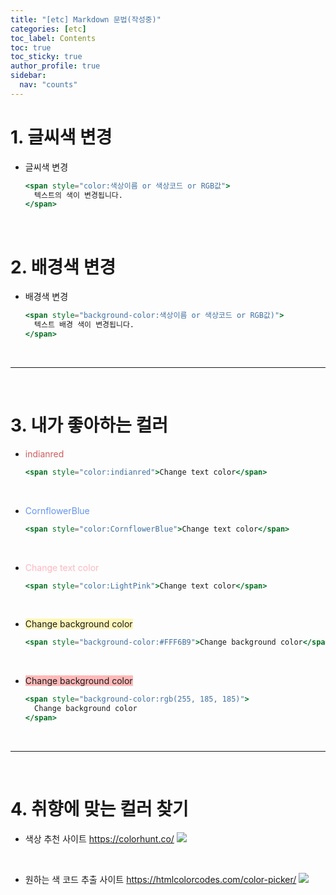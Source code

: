 ```yaml
---
title: "[etc] Markdown 문법(작성중)"
categories: [etc]
toc_label: Contents
toc: true
toc_sticky: true
author_profile: true
sidebar:
  nav: "counts"
---
```


# 1. 글씨색 변경

- 글씨색 변경
  ```jsx
  <span style="color:색상이름 or 색상코드 or RGB값">
    텍스트의 색이 변경됩니다.
  </span>
  ```

<br>

# 2. 배경색 변경

- 배경색 변경
  ```jsx
  <span style="background-color:색상이름 or 색상코드 or RGB값)">
    텍스트 배경 색이 변경됩니다.
  </span>
  ```

<br>

---

<br>

# 3. 내가 좋아하는 컬러

- <span style="color:indianred">indianred</span>

  ```jsx
  <span style="color:indianred">Change text color</span>
  ```

<br>

- <span style="color:CornflowerBlue">CornflowerBlue</span>

  ```jsx
  <span style="color:CornflowerBlue">Change text color</span>
  ```

<br>

- <span style="color:LightPink">Change text color</span>
  ```jsx
  <span style="color:LightPink">Change text color</span>
  ```

<br>

- <span style="background-color:#FFF6B9">Change background color</span>

  ```jsx
  <span style="background-color:#FFF6B9">Change background color</span>
  ```

<br>

- <span style="background-color:rgb(255, 185, 185)">Change background color</span>

  ```jsx
  <span style="background-color:rgb(255, 185, 185)">
    Change background color
  </span>
  ```

<br>

---

<br>

# 4. 취향에 맞는 컬러 찾기

- 색상 추천 사이트
  https://colorhunt.co/
  ![](https://velog.velcdn.com/images/sieunpark/post/722ddcd1-61ef-4de0-a1ca-bf9617897162/image.png)

<br>

- 원하는 색 코드 추출 사이트
  https://htmlcolorcodes.com/color-picker/
  ![](https://velog.velcdn.com/images/sieunpark/post/43b65e5d-b4b3-43ee-a89f-7a2bf49415d1/image.png)

